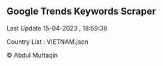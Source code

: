 

## Google Trends Keywords Scraper 
 
Last Update 15-04-2023 , 18:59:38

Country List :
VIETNAM.json



© Abdul Muttaqin 

